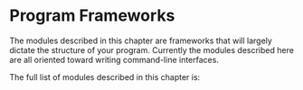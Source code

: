 Program Frameworks
==================

The modules described in this chapter are frameworks that will largely dictate
the structure of your program. Currently the modules described here are all
oriented toward writing command-line interfaces.

The full list of modules described in this chapter is: